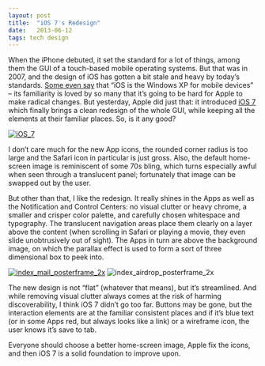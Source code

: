 ```yaml
---
layout: post
title:  "iOS 7′s Redesign"
date:   2013-06-12
tags: tech design
---
```


When the iPhone debuted, it set the standard for a lot of things, among them the GUI of a touch-based mobile operating systems. But that was in 2007, and the design of iOS has gotten a bit stale and heavy by today’s standards. [Some even say](http://www.theverge.com/2012/7/24/3177332/ia-oliver-reichenstein-writer-interview-good-design-is-invisible) that “iOS is the Windows XP for mobile devices” – its familiarity is loved by so many that it’s going to be hard for Apple to make radical changes. But yesterday, Apple did just that: it introduced [iOS 7](http://www.apple.com/ios/ios7/#video) which finally brings a clean redesign of the whole GUI, while keeping all the elements at their familiar places. So, is it any good?

[![iOS\_7](http://mb2100.files.wordpress.com/2013/06/ios_7.png?w=696)](http://mb2100.files.wordpress.com/2013/06/ios_7.png)

I don’t care much for the new App icons, the rounded corner radius is too large and the Safari icon in particular is just gross. Also, the default home-screen image is reminiscent of some 70s bling, which turns especially awful when seen through a translucent panel; fortunately that image can be swapped out by the user.

But other than that, I like the redesign. It really shines in the Apps as well as the Notification and Control Centers: no visual clutter or heavy chrome, a smaller and crisper color palette, and carefully chosen whitespace and typography. The translucent navigation areas place them clearly on a layer above the content (when scrolling in Safari or playing a movie, they even slide unobtrusively out of sight). The Apps in turn are above the background image, on which the parallax effect is used to form a sort of three dimensional box to peek into.

[![index\_mail\_posterframe\_2x](http://mb2100.files.wordpress.com/2013/06/index_mail_posterframe_2x.jpg?w=210)](http://mb2100.files.wordpress.com/2013/06/index_mail_posterframe_2x.jpg) ![index\_airdrop\_posterframe\_2x](http://mb2100.files.wordpress.com/2013/06/index_airdrop_posterframe_2x.jpg?w=210)

The new design is not “flat” (whatever that means), but it’s streamlined. And while removing visual clutter always comes at the risk of harming discoverability, I think iOS 7 didn’t go too far. Buttons may be gone, but the interaction elements are at the familiar consistent places and if it’s blue text (or in some Apps red, but always looks like a link) or a wireframe icon, the user knows it’s save to tab.

Everyone should choose a better home-screen image, Apple fix the icons, and then iOS 7 is a solid foundation to improve upon.
